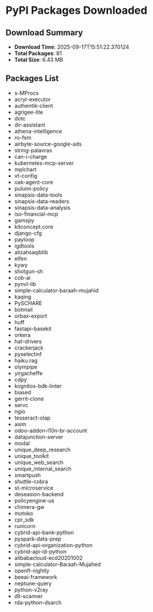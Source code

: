 # PyPI Packages Downloaded

## Download Summary
- **Download Time**: 2025-09-17T15:51:22.370124
- **Total Packages**: 81
- **Total Size**: 6.43 MB

## Packages List
- s-MProcs
- acryl-executor
- authentik-client
- agrigee-lite
- dotc
- dir-assistant
- athena-intelligence
- ro-fsm
- airbyte-source-google-ads
- string-palavras
- can-i-charge
- kubernetes-mcp-server
- mplchart
- vt-config
- oak-agent-core
- pulumi-policy
- sinapsis-data-tools
- sinapsis-data-readers
- sinapsis-data-analysis
- iso-financial-mcp
- gamspy
- kitconcept.core
- django-cfg
- payloop
- igdtools
- alizahsaqiblib
- elfen
- kywy
- shotgun-sh
- cob-ai
- pynvl-lib
- simple-calculator-baraah-mujahid
- kaqing
- PySCHARE
- botmail
- orbax-export
- huff
- fastapi-basekit
- orkera
- hat-drivers
- crackerjack
- pyselectinf
- haiku.rag
- olympipe
- yirgacheffe
- cdpy
- kognitos-bdk-linter
- biased
- gerrit-clone
- servc
- ngio
- tesseract-olap
- asim
- odoo-addon-l10n-br-account
- datajunction-server
- modal
- unique_deep_research
- unique_toolkit
- unique_web_search
- unique_internal_search
- smartpush
- shuttle-cobra
- st-microservice
- deseasion-backend
- policyengine-us
- chimera-gw
- motoko
- cpr_sdk
- runicorn
- cybrid-api-bank-python
- pyspark-data-prep
- cybrid-api-organization-python
- cybrid-api-id-python
- alibabacloud-ecd20201002
- simple-calculator-Baraah-Mujahed
- openfl-nightly
- beeai-framework
- neptune-query
- python-v2ray
- dll-scanner
- rda-python-dsarch
